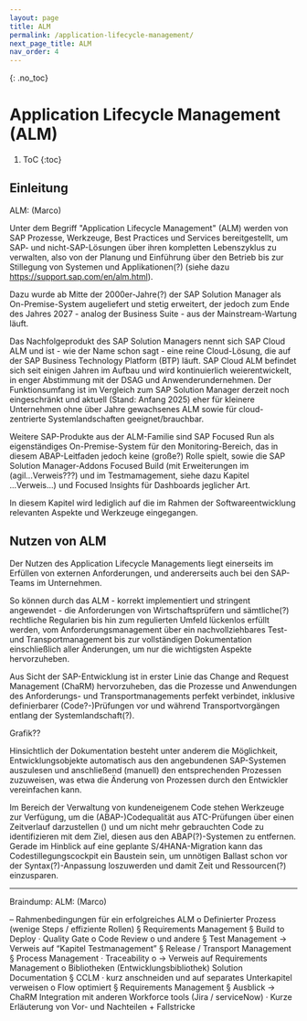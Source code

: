 ```yaml
---
layout: page
title: ALM
permalink: /application-lifecycle-management/
next_page_title: ALM
nav_order: 4
---
```


{: .no_toc}
# Application Lifecycle Management (ALM)

1. ToC
{:toc}

## Einleitung

ALM: (Marco)

Unter dem Begriff "Application Lifecycle Management" (ALM) werden von SAP Prozesse, Werkzeuge, Best Practices und Services bereitgestellt, um SAP- und nicht-SAP-Lösungen über ihren kompletten Lebenszyklus zu verwalten, also von der Planung und Einführung über den Betrieb bis zur Stillegung von Systemen und Applikationen(?) (siehe dazu https://support.sap.com/en/alm.html). 

Dazu wurde ab Mitte der 2000er-Jahre(?) der SAP Solution Manager als On-Premise-System augeliefert und stetig erweitert, der jedoch zum Ende des Jahres 2027 - analog der Business Suite - aus der Mainstream-Wartung läuft.

Das Nachfolgeprodukt des SAP Solution Managers nennt sich SAP Cloud ALM und ist - wie der Name schon sagt - eine reine Cloud-Lösung, die auf der SAP Business Technology Platform (BTP) läuft. SAP Cloud ALM befindet sich seit einigen Jahren im Aufbau und wird kontinuierlich weierentwickelt, in enger Abstimmung mit der DSAG und Anwenderundernehmen. Der Funktionsumfang ist im Vergleich zum SAP Solution Manager derzeit noch eingeschränkt und aktuell (Stand: Anfang 2025) eher für kleinere Unternehmen ohne über Jahre gewachsenes ALM sowie für cloud-zentrierte Systemlandschaften geeignet/brauchbar.

Weitere SAP-Produkte aus der ALM-Familie sind SAP Focused Run als eigenständiges On-Premise-System für den Monitoring-Bereich, das in diesem ABAP-Leitfaden jedoch keine (große?) Rolle spielt, sowie die SAP Solution Manager-Addons Focused Build (mit Erweiterungen im (agil...Verweis???) und im Testmamagement, siehe dazu Kapitel ...Verweis...) und Focused Insights für Dashboards jeglicher Art.

In diesem Kapitel wird lediglich auf die im Rahmen der Softwareentwicklung relevanten Aspekte und Werkzeuge eingegangen.

## Nutzen von ALM

Der Nutzen des Application Lifecycle Managements liegt einerseits im Erfüllen von externen Anforderungen, und andererseits auch bei den SAP-Teams im Unternehmen.

So können durch das ALM - korrekt implementiert und stringent angewendet - die Anforderungen von Wirtschaftsprüfern und sämtliche(?) rechtliche Regularien bis hin zum regulierten Umfeld lückenlos erfüllt werden, vom Anforderungsmanagement über ein nachvollziehbares Test- und Transportmanagement bis zur vollständigen Dokumentation einschließlich aller Änderungen, um nur die wichtigsten Aspekte hervorzuheben.

Aus Sicht der SAP-Entwicklung ist in erster Linie das Change and Request Management (ChaRM) hervorzuheben, das die Prozesse und Anwendungen des Anforderungs- und Transportmanagements perfekt verbindet, inklusive definierbarer (Code?-)Prüfungen vor und während Transportvorgängen entlang der Systemlandschaft(?).

Grafik??

Hinsichtlich der Dokumentation besteht unter anderem die Möglichkeit, Entwicklungsobjekte automatisch aus den angebundenen SAP-Systemen auszulesen und anschließend (manuell) den entsprechenden Prozessen zuzuweisen, was etwa die Änderung von Prozessen durch den Entwickler vereinfachen kann.

Im Bereich der Verwaltung von kundeneigenem Code stehen Werkzeuge zur Verfügung, um die (ABAP-)Codequalität aus ATC-Prüfungen über einen Zeitverlauf darzustellen () und um nicht mehr gebrauchten Code zu identifizieren mit dem Ziel, diesen aus den ABAP(?)-Systemen zu entfernen. Gerade im Hinblick auf eine geplante S/4HANA-Migration kann das Codestillegungscockpit ein Baustein sein, um unnötigen Ballast schon vor der Syntax(?)-Anpassung loszuwerden und damit Zeit und Ressourcen(?) einzusparen.

---
Braindump:
ALM: (Marco)


– Rahmenbedingungen für ein erfolgreiches ALM
  o Definierter Prozess (wenige Steps / effiziente Rollen) 
    § Requirements Management
    § Build to Deploy
      · Quality Gate
        o Code Review
        o und andere
    § Test Management -> Verweis auf “Kapitel Testmanagement”
    § Release / Transport Management 
    § Process Management 
      · Traceability
        o -> Verweis auf Requirements Management
        o Bibliotheken (Entwicklungsbibliothek) Solution Documentation 
    § CCLM 
      · kurz anschneiden und auf separates Unterkapitel verweisen
        o Flow optimiert 
    § Requirements Management
    § Ausblick -> ChaRM Integration mit anderen Workforce tools (Jira /  serviceNow)
      · Kurze Erläuterung von Vor- und Nachteilen + Fallstricke
